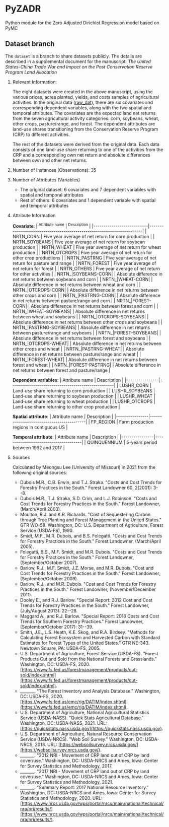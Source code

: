 # PyZADR
Python module for the Zero Adjusted Dirichlet Regression model based on PyMC

## Dataset branch
The `dataset` is a branch to share datasets publicly. The details are described in a supplemental document for the manuscript: *The United States-China Trade War and Impact on the Post Conservation Reserve Program Land Allocation*

1. Relevant Information:
   
   The eight datasets were created in the above manuscript, using the various prices, acres planted, yields, and costs samples of agricultural activities. In the original data ([raw_dat](raw_dat.csv)), there are six covariates and corresponding dependent variables, along with the two spatial and temporal attributes. The covariates are the expected land net returns from the seven agricultural activity categories: corn, soybeans, wheat, other crops, pasture/range, and forest. The dependent attributes are land-use shares transitioning from the Conservation Reserve Program (CRP) to different activities.
   
   The rest of the datasets were derived from the original data. Each data consists of one land-use share returning to one of the activities from the CRP and a corresponding own net return and absolute differences between own and other net returns.

2. Number of Instances (Observations): 35

3. Number of Attributes (Variables)
   - The original dataset: 6 covariates and 7 dependent variables with spatial and temporal attributes
   - Rest of others: 6 covariates and 1 dependent variable with spatial and temporal attributes
   
4. Attribute Information
   
   **Covariate**:
   | <sup>Attribute name</sup> | <sup>Description</sup>                                                |
   |---------------------------|-----------------------------------------------------------------------|
   | NRTN_CORN                 | Five year average of net return for corn production                   |
   | NRTN_SOYBEANS             | Five year average of net return for soybean production                |
   | NRTN_WHEAT                | Five year average of net return for wheat production                  |
   | NRTN_OTCROPS              | Five year average of net return for other crop productions            |
   | NRTN_PASTRNG              | Five year average of net return for pasture and range                 |
   | NRTN_FOREST               | Five year average of net return for forest                            |
   | NRTN_OTHERS               | Five year average of net return for other activities                  |
   | NRTN_\|SOYBEANS-CORN\|    | Absolute difference in net returns between soybeans and corn          |
   | NRTN_\|WHEAT-CORN\|       | Absolute difference in net returns between wheat and corn             |
   | NRTN_\|OTCROPS-CORN\|     | Absolute difference in net returns between other crops and corn       |
   | NRTN_\|PASTRNG-CORN\|     | Absolute difference in net returns between pasture/range and corn     |
   | NRTN_\|FOREST-CORN\|      | Absolute difference in net returns between forest and corn            |
   | NRTN_\|WHEAT-SOYBEANS\|   | Absolute difference in net returns between wheat and soybeans         |
   | NRTN_\|OTCROPS-SOYBEANS\| | Absolute difference in net returns between other crops and soybeans   |
   | NRTN_\|PASTRNG-SOYBEANS\| | Absolute difference in net returns between pasture/range and soybeans |
   | NRTN_\|FOREST-SOYBEANS\|  | Absolute difference in net returns between forest and soybeans        |
   | NRTN_\|OTCROPS-WHEAT\|    | Absolute difference in net returns between other crops and wheat      |
   | NRTN_\|PASTRNG-WHEAT\|    | Absolute difference in net returns between pasture/range and wheat    |
   | NRTN_\|FOREST-WHEAT\|     | Absolute difference in net returns between forest and wheat           |
   | NRTN_\|FOREST-PASTRNG\|   | Absolute difference in net returns between forest and pasture/range   |
  
   **Dependent variables**:
   | Attribute name | Description                                       |
   |----------------|---------------------------------------------------|
   | LUSHR_CORN     | Land-use share returning to corn production       |
   | LUSHR_SOYBEANS | Land-use share returning to soybean production    |
   | LUSHR_WHEAT    | Land-use share returning to wheat production      |
   | LUSHR_OTCROPS  | Land-use share returning to other crop production |

   **Spatial attribute**:
   | Attribute name | Description                              |
   |----------------|------------------------------------------|
   | FP_REGION      | Farm production regions in contiguous US |
  
   **Temporal attribute**:
   | Attribute name | Description                          |
   |----------------|--------------------------------------|
   | QUINQUENNIUM   | 5-years period between 1992 and 2017 |


5. Sources
   
   Calculated by Meongsu Lee (University of Missouri) in 2021 from the following original sources:
   - Dubois M.R., C.B. Erwin, and T.J. Straka. "Costs and Cost Trends for Forestry Practices in the South." Forest Landowner 60, 2(2001): 3--8.
   - Dubois M.R., T.J. Straka, S.D. Crim, and L.J. Robinson. "Costs and Cost Trends for Forestry Practices in the South." Forest Landowner, (March/April 2003).
   - Moulton, R.J. and K.R. Richards. "Cost of Sequestering Carbon through Tree Planting and Forest Management in the United States." GTR WO-58. Washington, DC: U.S. Department of Agriculture, Forest Service (USDA-FS), 1990.
   - Smidt, M.F., M.R. Dubois, and B.S. Folegatti. "Costs and Cost Trends for Forestry Practices in the South." Forest Landowner, (March/April 2005).
   - Folegatti, B.S., M.F. Smidt, and M.R. Dubois. "Costs and Cost Trends for Forestry Practices in the South." Forest Landowner, (September/October 2007).
   - Barlow, R.J., M.F. Smidt, J.Z. Morse, and M.R. Dubois. "Cost and Cost Trends for Forestry Practices in the South." Forest Landowner, (September/October 2009).
   - Barlow, R.J., and M.R. Dubois. "Cost and Cost Trends for Forestry Practices in the South." Forest Landowner, (November/December 2011).
   - Dooley E., and R.J. Barlow. "Special Report: 2012 Cost and Cost Trends for Forestry Practices in the South." Forest Landowner, (July/August 2013): 22--28.
   - Maggard A., and R.J. Barlow. "Special Report: 2016 Costs and Cost Trends for Southern Forestry Practices." Forest Landowner, (September/October 2017): 31--39.
   - Smith, J.E., L.S. Heath, K.E. Skog, and R.A. Birdsey. "Methods for Calculating Forest Ecosystem and Harvested Carbon with Standard Estimates for Forest Types of the United States." GTR NE-343. Newtown Square, PA: USDA-FS, 2005.
   - U.S. Department of Agriculture, Forest Service (USDA-FS). "Forest Products Cut and Sold from the National Forests and Grasslands." Washington, DC: USDA-FS, 2020. [https://www.fs.fed.us/forestmanagement/products/cut-sold/index.shtml](https://www.fs.fed.us/forestmanagement/products/cut-sold/index.shtml).
   - _______. "The Forest Inventory and Analysis Database." Washington, DC: USDA-FS, 2020. [https://www.fs.fed.us/emc/rig/DATIM/index.shtml](https://www.fs.fed.us/emc/rig/DATIM/index.shtml).
   - U.S. Department of Agriculture, National Agricultural Statistics Service (USDA-NASS). "Quick Stats Agricultural Database." Washington, DC: USDA-NASS, 2021. URL: [https://quickstats.nass.usda.gov](https://quickstats.nass.usda.gov).
   - U.S. Department of Agriculture, Natural Resource Conservation Service (USDA-NRCS). "Web Soil Survey." Washington, DC: USDA-NRCS, 2018. URL: [https://websoilsurvey.nrcs.usda.gov/](https://websoilsurvey.nrcs.usda.gov/).
   - _______. "2012 NRI - Movement of CRP land out of CRP by land cover/use." Washington, DC: USDA-NRCS and Ames, Iowa: Center for Survey Statistics and Methodology, 2017.
   - _______. "2017 NRI - Movement of CRP land out of CRP by land cover/use." Washington, DC: USDA-NRCS and Ames, Iowa: Center for Survey Statistics and Methodology, 2021.
   - _______. "Summary Report: 2017 National Resource Inventory." Washington, DC: USDA-NRCS and Ames, Iowa: Center for Survey Statistics and Methodology, 2020. URL: [https://www.nrcs.usda.gov/wps/portal/nrcs/main/national/technical/nra/nri/results/](https://www.nrcs.usda.gov/wps/portal/nrcs/main/national/technical/nra/nri/results/).
